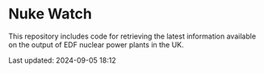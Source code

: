 # Nuke Watch

This repository includes code for retrieving the latest information available on the output of EDF nuclear power plants in the UK.

Last updated: 2024-09-05 18:12